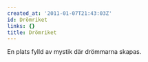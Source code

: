 ```yaml
---
created_at: '2011-01-07T21:43:03Z'
id: Drömriket
links: {}
title: Drömriket
---
```


En plats fylld av mystik där drömmarna skapas.
